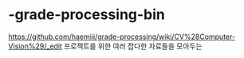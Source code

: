 # -grade-processing-bin
https://github.com/haemiii/grade-processing/wiki/CV%28Computer-Vision%29/_edit 프로젝트를 위한 여러 잡다한 자료들을 모아두는 
